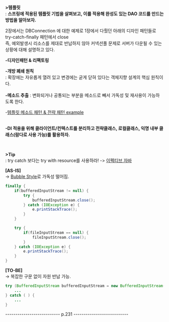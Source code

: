 
**>템플릿**    
: **스프링에 적용된 템플릿 기법을 살펴보고, 이를 적용해 완성도 있는 DAO 코드를 만드는 방법을 알아보자.**  

2장에서는 DBConnection 에 대한 예제로 1장에서 다뤘던 아래의 디자인 패턴들로 try-catch-finally 패턴에서 close   
즉, 예외발생시 리소스를 제대로 반납하지 않아 커넥션풀 문제로 서버가 다운될 수 있는 상황에 대해 설명하고 있다.   

**-디자인패턴 & 리팩토링**  

**-개방 폐쇄 원칙**   
: 확장에는 자유롭게 열려 있고 변경에는 굳게 닫혀 있다는 객체지향 설계의 핵심 원칙이다.  
<br/>
**-메소드 추출**
: 변화되거나 공통되는 부분을 메소드로 빼서 가독성 및 재사용이 가능하도록 한다.  

-[템플릿 메소드 패턴 & 전략 패턴 example](https://github.com/yky03/toby-spring/blob/main/v1/01-ObjectAndDependencyRelationship.md)  
<br/>

**-DI 적용을 위해 클라이언트/컨텍스트를 분리하고 전략클래스, 로컬클래스, 익명 내부 클래스(람다로 사용 가능)를 활용하자.**   

<br/>


**>Tip**  
: try catch 보다는 try with resource를 사용하라! -> [이펙티브 자바](https://sabarada.tistory.com/78)  


**[AS-IS]**   
-> [Bubble Style](https://soft.plusblog.co.kr/164)로 가독성 떨어짐.  
```java
finally {
    if(bufferedInputStream != null) {
        try {
            bufferedInputStream.close();
        } catch (IOException e) {
            e.printStackTrace();
        }
    }

    try {
        if(fileInputStream == null) {
            fileInputStream.close();
        }
    } catch (IOException e) {
        e.printStackTrace();
    }
}
```

**[TO-BE]**  
-> 복잡한 구문 없이 자원 반납 가능.   
```java
try (BufferedInputStream bufferedInputStream = new BufferedInputStream(new FileInputStream(file))){
    ...
} catch ( ) {
    ...
}
```


--------------------------- p.231 ---------------------------
